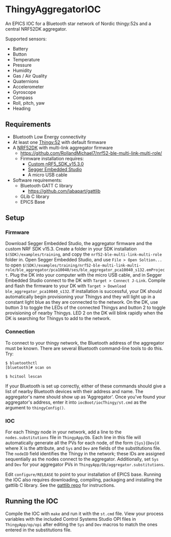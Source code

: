 # ThingyAggregatorIOC
An EPICS IOC for a Bluetooth star network of Nordic thingy:52s and a central NRF52DK aggregator.

Supported sensors:
- Battery
- Button
- Temperature
- Pressure
- Humidity
- Gas / Air Quality
- Quaternions
- Accelerometer
- Gyroscope
- Compass
- Roll, pitch, yaw
- Heading

## Requirements ##
- Bluetooth Low Energy connectivity
- At least one [Thingy:52](https://www.nordicsemi.com/?sc_itemid=%7B3C201A33-5CA5-457B-87E4-A7B04C19EE71%7D) with default firmware
- A [NRF52DK](https://www.nordicsemi.com/?sc_itemid=%7BF2C2DBF4-4D5C-4EAD-9F3D-CFD0276B300B%7D) with multi-link aggregator firmware
	- https://github.com/RollandMichael7/nrf52-ble-multi-link-multi-role/
	- Firmware installation requires:
		- [Custom nRF5_SDK_v15.3.0](https://github.com/RollandMichael7/nrf-sdk-v15.3)
		- [Segger Embedded Studio](https://www.segger.com/products/development-tools/embedded-studio/)
		- A micro USB cable
- Software requirements:
  - Bluetooth GATT C library
    - https://github.com/labapart/gattlib
  - GLib C library
  - EPICS Base

## Setup ##

### Firmware ###
Download Segger Embedded Studio, the aggregator firmware and the custom NRF SDK v15.3. Create a folder in your SDK installation ```$(SDK)/examples/training```,
and copy the ```nrf52-ble-multi-link-multi-role``` folder in. Open Segger Embedded Studio, and use ```File > Open Soltion...``` to open 
```$(SDK)/examples/training/nrf52-ble-multi-link-multi-role/ble_aggregator/pca10040/ses/ble_aggregator_pca10040_s132.emProject```. Plug the DK into your
computer with the micro USB cable, and in Segger Embedded Studio connect to the DK with ```Target > Connect J-Link```. Compile and flash the firmware 
to your DK with ```Target > Download ble_aggregator_pca10040_s132```. If installation is successful, your DK should automatically begin provisioning
your Thingys and they will light up in a constant light blue as they are connected to the network. On the DK, use button 3 to toggle the LEDs of the
connected Thingys and button 2 to toggle provisioning of nearby Thingys. LED 2 on the DK will blink rapidly when the DK is searching for Thingys to
add to the network. 

### Connection ###
To connect to your thingy network, the Bluetooth address of the aggregator must be known. There are several Bluetooth command-line tools to do this. Try:

```
$ bluetoothctl
[bluetooth]# scan on
```

```$ hcitool lescan```

If your Bluetooth is set up correctly, either of these commands should give a list of nearby Bluetooth devices with their
address and name. The aggregator's name should show up as 'Aggregator'. Once you've found your aggregator's address, enter it 
into ```iocBoot/iocThingy/st.cmd``` as the argument to ```thingyConfig()```. 

### IOC ###
For each Thingy node in your network, add a line to the ```nodes.substitutions``` file in ```ThingyApp/Db```. Each line in this file will automatically
generate all the PVs for each node, of the form ```{Sys}{Dev}X``` where X is the attribute, and ```Sys``` and ```Dev``` are fields of the substitutions
file. The ```nodeID``` field identifies the Thingy in the network; these IDs are assigned sequentially as the nodes connect to the aggregator. Additionally,
set ```Sys``` and ```Dev``` for your aggregator PVs in ```ThingyApp/Db/aggregator.substitutions```.

Edit ```configure/RELEASE``` to point to your installation of EPICS base. Running the IOC also requires downloading, compiling, packaging and installing
the gattlib C library. See the [gattlib repo](https://github.com/labapart/gattlib) for instructions.

## Running the IOC ##

Compile the IOC with ```make``` and run it with the ```st.cmd``` file. View your process variables with the included Control Systems Studio OPI files in
```ThingyApp/op/opi``` after editing the ```Sys``` and ```Dev``` macros to match the ones entered in the substitutions file.

